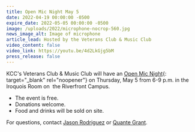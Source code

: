 ```yaml
---
title: Open Mic Night May 5
date: 2022-04-19 00:00:00 -0500
expire_date: 2022-05-05 00:00:00 -0500
image: /uploads/2022/microphone-nocrop-560.jpg
news_image_alt: Image of microphone
article_lead: Hosted by the Veterans Club & Music Club
video_content: false
video_link: https://youtu.be/4d2LkGjg5bM
press_release: false
---
```

KCC's Veterans Club & Music Club will have an [Open Mic Night](/uploads/2022/open-mic-flyer.png){: target="_blank" rel="noopener"} on Thursday, May 5 from 6-9 p.m. in the Iroquois Room on &nbsp;the Riverfront Campus.

* The event is free.
* Donations welcome.
* Food and drinks will be sold on site.

For questions, contact [Jason Rodriguez](mailto:jrodriguez@kcc.edu) or [Quante Grant](mailto:qgrant@student.kcc.edu).
